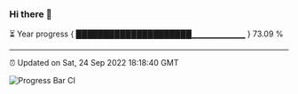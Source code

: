 ### Hi there 👋

⏳ Year progress { █████████████████████▁▁▁▁▁▁▁▁▁ } 73.09 %

---

⏰ Updated on Sat, 24 Sep 2022 18:18:40 GMT

![Progress Bar CI](https://github.com/liununu/liununu/workflows/Progress%20Bar%20CI/badge.svg)
